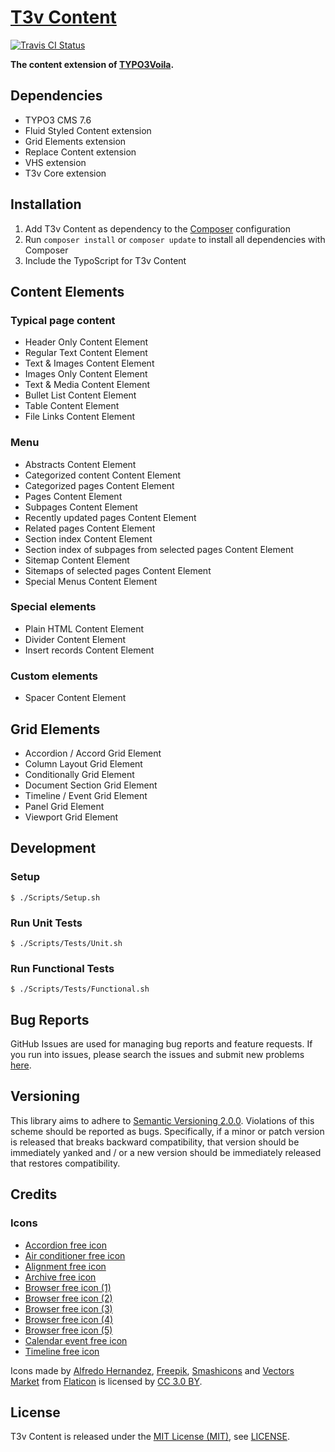 [T3v Content]
=============

[![Travis CI Status][Travis CI Status]][Travis CI]

**The content extension of [TYPO3Voila].**

Dependencies
------------

* TYPO3 CMS 7.6
* Fluid Styled Content extension
* Grid Elements extension
* Replace Content extension
* VHS extension
* T3v Core extension

Installation
------------

1. Add T3v Content as dependency to the [Composer] configuration
2. Run `composer install` or `composer update` to install all dependencies with Composer
3. Include the TypoScript for T3v Content

Content Elements
----------------

### Typical page content

* Header Only Content Element
* Regular Text Content Element
* Text & Images Content Element
* Images Only Content Element
* Text & Media Content Element
* Bullet List Content Element
* Table Content Element
* File Links Content Element

### Menu

* Abstracts Content Element
* Categorized content Content Element
* Categorized pages Content Element
* Pages Content Element
* Subpages Content Element
* Recently updated pages Content Element
* Related pages Content Element
* Section index Content Element
* Section index of subpages from selected pages Content Element
* Sitemap Content Element
* Sitemaps of selected pages Content Element
* Special Menus Content Element

### Special elements

* Plain HTML Content Element
* Divider Content Element
* Insert records Content Element

### Custom elements

* Spacer Content Element

Grid Elements
-------------

* Accordion / Accord Grid Element
* Column Layout Grid Element
* Conditionally Grid Element
* Document Section Grid Element
* Timeline / Event Grid Element
* Panel Grid Element
* Viewport Grid Element

Development
-----------

### Setup

```
$ ./Scripts/Setup.sh
```

### Run Unit Tests

```
$ ./Scripts/Tests/Unit.sh
```

### Run Functional Tests

```
$ ./Scripts/Tests/Functional.sh
```

Bug Reports
-----------

GitHub Issues are used for managing bug reports and feature requests. If you run into issues, please search the issues
and submit new problems [here].

Versioning
----------

This library aims to adhere to [Semantic Versioning 2.0.0]. Violations of this scheme should be reported as bugs.
Specifically, if a minor or patch version is released that breaks backward compatibility, that version should be
immediately yanked and / or a new version should be immediately released that restores compatibility.

Credits
-------

### Icons

* [Accordion free icon]
* [Air conditioner free icon]
* [Alignment free icon]
* [Archive free icon]
* [Browser free icon (1)]
* [Browser free icon (2)]
* [Browser free icon (3)]
* [Browser free icon (4)]
* [Browser free icon (5)]
* [Calendar event free icon]
* [Timeline free icon]

Icons made by [Alfredo Hernandez], [Freepik], [Smashicons] and [Vectors Market] from [Flaticon] is licensed by [CC 3.0 BY].

License
-------

T3v Content is released under the [MIT License (MIT)], see [LICENSE].

[Acceptance testing TYPO3]: https://wiki.typo3.org/Acceptance_testing "Acceptance testing TYPO3"
[Accordion free icon]: https://www.flaticon.com/free-icon/accordion_140208 "Accordion free icon"
[Air conditioner free icon]: https://www.flaticon.com/free-icon/air-conditioner_237070 "Air conditioner free icon"
[Alfredo Hernandez]: https://www.flaticon.com/authors/alfredo-hernandez "Alfredo Hernandez"
[Alignment free icon]: https://www.flaticon.com/free-icon/alignment_140879 "Alignment free icon"
[Archive free icon]: https://www.flaticon.com/free-icon/archive_149014 "Archive free icon"
[Automated testing TYPO3]: https://wiki.typo3.org/Automated_testing "Automated testing TYPO3"
[Browser free icon (1)]: https://www.flaticon.com/free-icon/browser_140840 "Browser free icon"
[Browser free icon (2)]: https://www.flaticon.com/free-icon/browser_140796 "Browser free icon"
[Browser free icon (3)]: https://www.flaticon.com/free-icon/browser_140797 "Browser free icon"
[Browser free icon (4)]: https://www.flaticon.com/free-icon/browser_140795 "Browser free icon"
[Browser free icon (5)]: https://www.flaticon.com/free-icon/browser_140844 "Browser free icon"
[Calendar event free icon]: https://www.flaticon.com/free-icon/calendar-event_395828 "Calendar event free icon"
[CC 3.0 BY]: http://creativecommons.org/licenses/by/3.0/ "Creative Commons BY 3.0"
[Composer]: https://getcomposer.org "Dependency Manager for PHP"
[Flaticon]: https://www.flaticon.com "Flaticon"
[Freepik]: https://www.flaticon.com/authors/freepik "Freepik"
[Functional testing TYPO3]: https://wiki.typo3.org/Functional_testing "Functional testing TYPO3"
[here]: https://github.com/t3v/t3v_content/issues "GitHub Issue Tracker"
[LICENSE]: https://raw.githubusercontent.com/t3v/t3v_content/master/LICENSE "License"
[MIT License (MIT)]: http://opensource.org/licenses/MIT "The MIT License (MIT)"
[Semantic Versioning 2.0.0]: http://semver.org "Semantic Versioning 2.0.0"
[Smashicons]: https://www.flaticon.com/authors/smashicons "Smashicons"
[T3v Content]: https://t3v.github.io/t3v_content/ "The content extension of TYPO3Voila."
[Timeline free icon]: https://www.flaticon.com/free-icon/timeline_292332 "Timeline free icon"
[Travis CI]: https://travis-ci.org/t3v/t3v_content "T3v Content at Travis CI"
[Travis CI Status]: https://img.shields.io/travis/t3v/t3v_content.svg?style=flat "Travis CI Status"
[TYPO3voila]: https://github.com/t3v "“UH LÁLÁ, TYPO3!”"
[Unit Testing TYPO3]: https://wiki.typo3.org/Unit_Testing_TYPO3 "Unit testing TYPO3"
[Vectors Market]: https://www.flaticon.com/authors/vectors-market "Vectors Market"